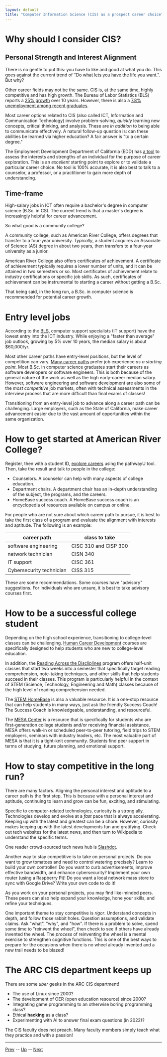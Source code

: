 ```yaml
---
layout: default
title: "Computer Information Science (CIS) as a prospect career choice"
---
```


# Why should I consider CIS?

## Personal Strength and Interest Alignment

There is no gentle to put this: you have to like and good at what you do. This goes  against the current trend of ["Do what lets you have the life you want."](https://www.themuse.com/advice/maybe-you-shouldnt-do-what-you-love). But why?

Other career fields may not be the same. CIS is, at the same time, highly competitive and has high growth. The Bureau of Labor Statistics (BLS) reports a [25% growth](https://www.bls.gov/ooh/computer-and-information-technology/software-developers.htm) over 10 years. However, there is also a [7.8% unemployment among recent graduates](https://cew.georgetown.edu/wp-content/uploads/2014/11/Unemployment.Final_.update1.pdf).

Most career options related to CIS (also called ICT, Information and Communication Technology) involve problem-solving, *quickly* learning new concepts, critical thinking, and analysis. These are *in addition* to being able to communicate effectively. A natural follow-up question is: can these abilities be learned via higher education? A fair answer is "to a certain degree."

The Employment Development Department of California (EDD) has [a tool](https://labormarketinfo.edd.ca.gov/LMID/Self_Assessment_for_Career_Exploration.html) to assess the interests and strengths of an individual for the purpose of career exploration. This is an *excellent* starting point to explore or to validate a particular career choice. No tool is 100% accurate, it is also best to talk to a counselor, a professor, or a practitioner to gain more depth of understanding.

## Time-frame

High-salary jobs in ICT often require a bachelor's degree in computer science (B.Sc. in CS). The current trend is that a master's degree is increasingly helpful for career advancement. 

So what good is a community college?

A community college, such as American River College, offers degrees that transfer to a four-year university. *Typically*, a student acquires an Associate of Science (AS) degree in about two years, then transfers to a four-year university as a junior.

American River College also offers certificates of achievement. A certificate of achievement typically requires a lower number of units, and it can be attained in two semesters or so. Most certificates of achievement relate to industry certifications or specific job skills. As such, certificates of achievement can be instrumental to starting a career without getting a B.Sc.

That being said, in the long run, a B.Sc. in computer science is recommended for potential career growth.

# Entry level jobs

According to the [BLS](https://www.bls.gov/ooh/computer-and-information-technology/home.htm), computer support specialists (IT support) have the lowest entry into the ICT industry. While enjoying a "faster than average" job outlook, growing by 5% over 10 years, the median salary is about $60,000/yr.

Most other career paths have entry-level positions, but the level of competition can vary. [Many career paths](https://www.techtarget.com/whatis/feature/Top-8-most-in-demand-IT-tech-jobs) prefer job experience *as a starting point*. Most B.Sc. in computer science graduates start their careers as software developers or software engineers. This is both because of the general nature of the work as well as the high early-career median salary. However, software engineering and software development are also some of the *most competitive* job markets, often with technical assessments in the interview process that are more difficult than final exams of classes!

Transitioning from an entry-level job to advance along a career path can be challenging. Large employers, such as the State of California, make career advancement easier due to the vast amount of opportunities within the same organization.

# How to get started at American River College?

Register, then with a student ID, [explore careers](https://arc.losrios.edu/admissions/pathwayu-career-exploration) using the pathwayU tool. Then, take the result and talk to people in the college:

* Counselors. A counselor can help with many aspects of college education.
* Department chairs. A department chair has an in-depth understanding of the subject, the programs, and the careers.
* HomeBase success coach. A HomeBase success coach is an encyclopedia of resources available on campus or online.

For people who are not sure about which career path to pursue, it is best to take the first class of a program and evaluate the alignment with interests and aptitude. The following is an example:

|career path|class to take|
|-----------|-------------|
|software engineering|CISC 310 and CISP 300|
|network technician|CISN 340|
|IT support|CISC 361|
|Cybersecurity technician|CISS 315|

These are some recommendations. Some courses have "advisory" suggestions. For individuals who are unsure, it is best to take advisory courses first.

# How to be a successful college student

Depending on the high school experience, transitioning to college-level classes can be challenging. [Human Career Development](https://arc.losrios.edu/#tab-3) courses are specifically designed to help students who are new to college-level education. 

In addition, the [Reading Across the Discliplines](https://arc.losrios.edu/student-resources/campus-tutoring-programs/reading-across-the-disciplines-(rad)) program offers half-unit classes that start two weeks into a semester that specifically target reading comprehension, note-taking techniques, and other skills that help students succeed in their classes. This program is particularly helpful in the context of STEM (Science, Technology, Engineering and Math) classes because of the high level of reading comprehension needed.

The [STEM HomeBase](https://arc.losrios.edu/academics/stem-homebase) is also a valuable resource. It is a one-stop resource that can help students in many ways, just ask the friendly Success Coach! The Success Coach is knowledgeable, understanding, and resourceful.

The [MESA Center](https://arc.losrios.edu/student-resources/mathematics-engineering-science-achievement) is a resource that is specifically for students who are first-generation college students and/or receiving financial assistance. MESA offers walk-in or scheduled peer-to-peer tutoring, field trips to STEM employers, seminars with industry leaders, etc. The most valuable part of MESA is that it is a tight-knit community. Students find peer support in terms of studying, future planning, and emotional support.

# How to stay competitive in the long run?

There are many factors. Aligning the personal interest and aptitude to a career path is the first step. This is because with a personal interest and aptitude, continuing to learn and grow can be fun, exciting, and stimulating.

Specific to computer-related technologies, curiosity is a strong ally. Technologies develop and evolve at a *fast* pace that is always accelerating. Keeping up with the latest and greatest can be a chore. However, curiosity makes keeping up with the latest developments fun and gratifying. Check out tech websites for the latest news, and then turn to Wikipedia to understand the specific terms. 

One reader crowd-sourced tech news hub is [Slashdot](https://slashdot.org/).

Another way to stay competitive is to take on personal projects. Do you want to grow tomatoes and need to control watering precisely? Learn to build your own controller! Do you want to curb advertisements, improve effective bandwidth, and enhance cybersecurity? Implement your own router (using a Raspberry Pi)! Do you want a local network mass store to sync with Google Drive? Write your own code to do it!

As you work on your personal projects, you may find like-minded peers. These peers can also help expand your knowledge, hone your skills, and refine your techniques. 

One important theme to stay competitive is *rigor*. Understand concepts in depth, and follow those rabbit holes. Question assumptions, and validate claims. Ask "what", "why", and "how". If there is a problem to solve, spend some time to "reinvent the wheel", then check to see if others have already invented the wheel. The *process* of reinventing the wheel is a mental exercise to strengthen cognitive functions. This is one of the best ways to prepare for the occasions when there is no wheel already invented and a new trail needs to be blazed!

# The ARC CIS department keeps up

There are some *uber* geeks in the ARC CIS department!

* The use of Linux since 2000?
* The development of OER (open education resource) since 2000?
* Integrating game programming to an otherwise boring programming class?
* Ethical **hacking** as a class?
* Experimenting with AI to answer final exam questions (in 2022)?

The CIS faculty does not preach. Many faculty members simply teach what they practice and with a passion! 

---

[Prev](0414.md) -- [Up](../README.md) -- [Next](0417.md)

